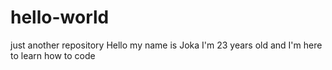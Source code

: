 # hello-world
just another repository 
Hello my name is Joka I'm 23 years old and I'm here to learn how to code 
